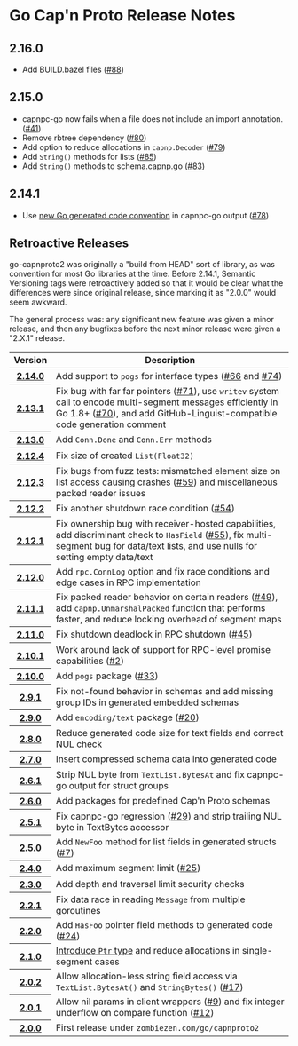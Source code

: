 # Go Cap'n Proto Release Notes

## 2.16.0

- Add BUILD.bazel files ([#88](https://github.com/capnproto/go-capnproto2/issues/88))

## 2.15.0

- capnpc-go now fails when a file does not include an import annotation.
  ([#41](https://github.com/capnproto/go-capnproto2/issues/41))
- Remove rbtree dependency ([#80](https://github.com/capnproto/go-capnproto2/issues/80))
- Add option to reduce allocations in `capnp.Decoder`
  ([#79](https://github.com/capnproto/go-capnproto2/issues/79))
- Add `String()` methods for lists
  ([#85](https://github.com/capnproto/go-capnproto2/issues/85))
- Add `String()` methods to schema.capnp.go
  ([#83](https://github.com/capnproto/go-capnproto2/issues/83))

## 2.14.1

- Use [new Go generated code convention](https://golang.org/s/generatedcode) in
  capnpc-go output ([#78](https://github.com/capnproto/go-capnproto2/issues/78))

## Retroactive Releases

go-capnproto2 was originally a "build from HEAD" sort of library, as was
convention for most Go libraries at the time.  Before 2.14.1, Semantic
Versioning tags were retroactively added so that it would be clear what the
differences were since original release, since marking it as "2.0.0" would seem
awkward.

The general process was: any significant new feature was given a minor release,
and then any bugfixes before the next minor release were given a "2.X.1"
release.

<table>
  <thead>
    <tr>
      <th scope="col">Version</th>
      <th scope="col">Description</th>
    </tr>
  </thead>
  <tbody>
    <tr>
      <th scope="row"><a href="https://github.com/capnproto/go-capnproto2/releases/tag/v2.14.0">2.14.0</a></th>
      <td>Add support to <code>pogs</code> for interface types (<a href="https://github.com/capnproto/go-capnproto2/issues/66">#66</a> and <a href="https://github.com/capnproto/go-capnproto2/issues/74">#74</a>)</td>
    </tr>
    <tr>
      <th scope="row"><a href="https://github.com/capnproto/go-capnproto2/releases/tag/v2.13.1">2.13.1</a></th>
      <td>Fix bug with far far pointers (<a href="https://github.com/capnproto/go-capnproto2/issues/71">#71</a>), use <code>writev</code> system call to encode multi-segment messages efficiently in Go 1.8+ (<a href="https://github.com/capnproto/go-capnproto2/issues/70">#70</a>), and add GitHub-Linguist-compatible code generation comment</td>
    </tr>
    <tr>
      <th scope="row"><a href="https://github.com/capnproto/go-capnproto2/releases/tag/v2.13.0">2.13.0</a></th>
      <td>Add <code>Conn.Done</code> and <code>Conn.Err</code> methods</td>
    </tr>
    <tr>
      <th scope="row"><a href="https://github.com/capnproto/go-capnproto2/releases/tag/v2.12.4">2.12.4</a></th>
      <td>Fix size of created <code>List(Float32)</code></td>
    </tr>
    <tr>
      <th scope="row"><a href="https://github.com/capnproto/go-capnproto2/releases/tag/v2.12.3">2.12.3</a></th>
      <td>Fix bugs from fuzz tests: mismatched element size on list access causing crashes (<a href="https://github.com/capnproto/go-capnproto2/issues/59">#59</a>) and miscellaneous packed reader issues</td>
    </tr>
    <tr>
      <th scope="row"><a href="https://github.com/capnproto/go-capnproto2/releases/tag/v2.12.2">2.12.2</a></th>
      <td>Fix another shutdown race condition (<a href="https://github.com/capnproto/go-capnproto2/issues/54">#54</a>)</td>
    </tr>
    <tr>
      <th scope="row"><a href="https://github.com/capnproto/go-capnproto2/releases/tag/v2.12.1">2.12.1</a></th>
      <td>Fix ownership bug with receiver-hosted capabilities, add discriminant check to <code>HasField</code> (<a href="https://github.com/capnproto/go-capnproto2/issues/55">#55</a>), fix multi-segment bug for data/text lists, and use nulls for setting empty data/text</td>
    </tr>
    <tr>
      <th scope="row"><a href="https://github.com/capnproto/go-capnproto2/releases/tag/v2.12.0">2.12.0</a></th>
      <td>Add <code>rpc.ConnLog</code> option and fix race conditions and edge cases in RPC implementation</td>
    </tr>
    <tr>
      <th scope="row"><a href="https://github.com/capnproto/go-capnproto2/releases/tag/v2.11.1">2.11.1</a></th>
      <td>Fix packed reader behavior on certain readers (<a href="https://github.com/capnproto/go-capnproto2/issues/49">#49</a>), add <code>capnp.UnmarshalPacked</code> function that performs faster, and reduce locking overhead of segment maps</td>
    </tr>
    <tr>
      <th scope="row"><a href="https://github.com/capnproto/go-capnproto2/releases/tag/v2.11.0">2.11.0</a></th>
      <td>Fix shutdown deadlock in RPC shutdown (<a href="https://github.com/capnproto/go-capnproto2/issues/45">#45</a>)</td>
    </tr>
    <tr>
      <th scope="row"><a href="https://github.com/capnproto/go-capnproto2/releases/tag/v2.10.1">2.10.1</a></th>
      <td>Work around lack of support for RPC-level promise capabilities (<a href="https://github.com/capnproto/go-capnproto2/issues/2">#2</a>)</td>
    </tr>
    <tr>
      <th scope="row"><a href="https://github.com/capnproto/go-capnproto2/releases/tag/v2.10.0">2.10.0</a></th>
      <td>Add <code>pogs</code> package (<a href="https://github.com/capnproto/go-capnproto2/issues/33">#33</a>)</td>
    </tr>
    <tr>
      <th scope="row"><a href="https://github.com/capnproto/go-capnproto2/releases/tag/v2.9.1">2.9.1</a></th>
      <td>Fix not-found behavior in schemas and add missing group IDs in generated embedded schemas</td>
    </tr>
    <tr>
      <th scope="row"><a href="https://github.com/capnproto/go-capnproto2/releases/tag/v2.9.0">2.9.0</a></th>
      <td>Add <code>encoding/text</code> package (<a href="https://github.com/capnproto/go-capnproto2/issues/20">#20</a>)</td>
    </tr>
    <tr>
      <th scope="row"><a href="https://github.com/capnproto/go-capnproto2/releases/tag/v2.8.0">2.8.0</a></th>
      <td>Reduce generated code size for text fields and correct NUL check</td>
    </tr>
    <tr>
      <th scope="row"><a href="https://github.com/capnproto/go-capnproto2/releases/tag/v2.7.0">2.7.0</a></th>
      <td>Insert compressed schema data into generated code</td>
    </tr>
    <tr>
      <th scope="row"><a href="https://github.com/capnproto/go-capnproto2/releases/tag/v2.6.1">2.6.1</a></th>
      <td>Strip NUL byte from <code>TextList.BytesAt</code> and fix capnpc-go output for struct groups</td>
    </tr>
    <tr>
      <th scope="row"><a href="https://github.com/capnproto/go-capnproto2/releases/tag/v2.6.0">2.6.0</a></th>
      <td>Add packages for predefined Cap'n Proto schemas</td>
    </tr>
    <tr>
      <th scope="row"><a href="https://github.com/capnproto/go-capnproto2/releases/tag/v2.5.1">2.5.1</a></th>
      <td>Fix capnpc-go regression (<a href="https://github.com/capnproto/go-capnproto2/issues/29">#29</a>) and strip trailing NUL byte in TextBytes accessor</td>
    </tr>
    <tr>
      <th scope="row"><a href="https://github.com/capnproto/go-capnproto2/releases/tag/v2.5.0">2.5.0</a></th>
      <td>Add <code>NewFoo</code> method for list fields in generated structs (<a href="https://github.com/capnproto/go-capnproto2/issues/7">#7</a>)</td>
    </tr>
    <tr>
      <th scope="row"><a href="https://github.com/capnproto/go-capnproto2/releases/tag/v2.4.0">2.4.0</a></th>
      <td>Add maximum segment limit (<a href="https://github.com/capnproto/go-capnproto2/issues/25">#25</a>)</td>
    </tr>
    <tr>
      <th scope="row"><a href="https://github.com/capnproto/go-capnproto2/releases/tag/v2.3.0">2.3.0</a></th>
      <td>Add depth and traversal limit security checks</td>
    </tr>
    <tr>
      <th scope="row"><a href="https://github.com/capnproto/go-capnproto2/releases/tag/v2.2.1">2.2.1</a></th>
      <td>Fix data race in reading <code>Message</code> from multiple goroutines</td>
    </tr>
    <tr>
      <th scope="row"><a href="https://github.com/capnproto/go-capnproto2/releases/tag/v2.2.0">2.2.0</a></th>
      <td>Add <code>HasFoo</code> pointer field methods to generated code (<a href="https://github.com/capnproto/go-capnproto2/issues/24">#24</a>)</td>
    </tr>
    <tr>
      <th scope="row"><a href="https://github.com/capnproto/go-capnproto2/releases/tag/v2.1.0">2.1.0</a></th>
      <td><a href="https://github.com/capnproto/go-capnproto2/wiki/New-Ptr-Type">Introduce <code>Ptr</code> type</a> and reduce allocations in single-segment cases</td>
    </tr>
    <tr>
      <th scope="row"><a href="https://github.com/capnproto/go-capnproto2/releases/tag/v2.0.2">2.0.2</a></th>
      <td>Allow allocation-less string field access via <code>TextList.BytesAt()</code> and <code>StringBytes()</code> (<a href="https://github.com/capnproto/go-capnproto2/issues/17">#17</a>)</td>
    </tr>
    <tr>
      <th scope="row"><a href="https://github.com/capnproto/go-capnproto2/releases/tag/v2.0.1">2.0.1</a></th>
      <td>Allow nil params in client wrappers (<a href="https://github.com/capnproto/go-capnproto2/issues/9">#9</a>) and fix integer underflow on compare function (<a href="https://github.com/capnproto/go-capnproto2/issues/12">#12</a>)</td>
    </tr>
    <tr>
      <th scope="row"><a href="https://github.com/capnproto/go-capnproto2/releases/tag/v2.0.0">2.0.0</a></th>
      <td>First release under <code>zombiezen.com/go/capnproto2</code></td>
    </tr>
  </tbody>
</table>
